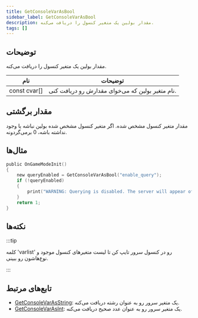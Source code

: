 ```yaml
---
title: GetConsoleVarAsBool
sidebar_label: GetConsoleVarAsBool
description: مقدار بولین یک متغیر کنسول را دریافت می‌کنه.
tags: []
---
```


## توضیحات

مقدار بولین یک متغیر کنسول را دریافت می‌کنه.

| نام          | توضیحات                                                     |
| ------------ | ---------------------------------------------------------- |
| const cvar[] | نام متغیر بولین که می‌خوای مقدارش رو دریافت کنی. |

## مقدار برگشتی

مقدار متغیر کنسول مشخص شده. اگر متغیر کنسول مشخص شده بولین نباشه یا وجود نداشته باشه، 0 برمی‌گردونه.

## مثال‌ها

```c
public OnGameModeInit()
{
    new queryEnabled = GetConsoleVarAsBool("enable_query");
    if (!queryEnabled)
    {
        print("WARNING: Querying is disabled. The server will appear offline in the server browser.");
    }
    return 1;
}
```

## نکته‌ها

:::tip

کلمه 'varlist' رو در کنسول سرور تایپ کن تا لیست متغیرهای کنسول موجود و نوع‌هاشون رو ببینی.

:::

## تابع‌های مرتبط

- [GetConsoleVarAsString](GetConsoleVarAsString): یک متغیر سرور رو به عنوان رشته دریافت می‌کنه.
- [GetConsoleVarAsInt](GetConsoleVarAsInt): یک متغیر سرور رو به عنوان عدد صحیح دریافت می‌کنه.